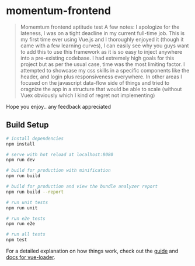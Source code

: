 # momentum-frontend

> Momemtum frontend aptitude test
A few notes:
  I apologize for the lateness, I was on a tight deadline in my current full-time job.
  This is my first time ever using Vue.js and I thoroughly enjoyed it (though it came with a few learning curves), I can easily see why you guys want to add this to use this framework as it is so easy to inject anywhere into a pre-existing codebase.
  I had extremely high goals for this project but as per the usual case, time was the most limiting factor. I attempted to showcase my css skills in a specific components like the header, and login plus responsiveness everywhere. 
  In other areas I focused on the javascript data-flow side of things and tried to oragnize the app in a structure that would be able to scale (without Vuex obviously which I kind of regret not implementing)
  
  Hope you enjoy.. any feedback appreciated

## Build Setup

``` bash
# install dependencies
npm install

# serve with hot reload at localhost:8080
npm run dev

# build for production with minification
npm run build

# build for production and view the bundle analyzer report
npm run build --report

# run unit tests
npm run unit

# run e2e tests
npm run e2e

# run all tests
npm test
```

For a detailed explanation on how things work, check out the [guide](http://vuejs-templates.github.io/webpack/) and [docs for vue-loader](http://vuejs.github.io/vue-loader).
